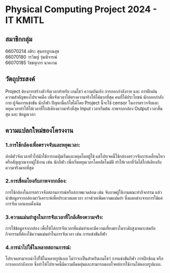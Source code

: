 # Physical Computing Project 2024 - IT KMITL
## สมาชิกกลุ่ม
66070214 อชิระ สุนทรบูรณสุข
<br> 66070180 วรวิชญ์ จุ่นพิจารณ์
<br> 66070185 วิชชญากร นาคงาม

## วัตถุประสงค์
Project ต้องการสร้างตัวจับเวลาสำหรับ เกมโชว์ ความบันเทิง การออกกำลังกาย และ การฝึกฝน ความสำคัญของโปรเจคคือ เพื่อจับเวลาให้ตรงความจริงให้ได้มากที่สุด คนที่ได้ประโยชน์ นักออกกำลังกาย ผู้จัดการแข่งขัน นักกีฬา ปัญหานี้แก้ไขได้โดย Project นี้จะใช้ censor ในการตรวจจับและหยุดเวลาทำให้ได้เวลาที่ใกล้เคียงความจริงที่สุด Input เวลาเริ่มต้น ภาพจากกล้อง Output เวลาสิ้นสุด และ ข้อมูลเวลา

## ความแปลกใหม่ของโครงงาน
### 1.การใช้กล้องเพื่อตรวจจับและหยุดเวลา: <br>
ปกติตัวจับเวลาทั่วไปมักใช้การกดปุ่มเริ่มและหยุดโดยผู้ใช้ แต่โปรเจคนี้ใช้กล้องตรวจจับการเคลื่อนไหวหรือสัญญาณจากผู้ใช้งาน เช่น นักกีฬา เพื่อเริ่มหยุดเวลาโดยอัตโนมัติ ทำให้เวลาที่วัดได้ใกล้เคียงกับความจริงมากที่สุด

### 2.การเชื่อมโยงกับภาพจากกล้อง: <br>
การใช้กล้องในการตรวจจับสถานการณ์หรือสภาพแวดล้อม เช่น จับภาพผู้ใช้งานขณะทำกิจกรรม แล้วนำข้อมูลจากกล้องมาวิเคราะห์เพื่อประมวลผลเวลา อาจช่วยเพิ่มความแม่นยำ ซึ่งแตกต่างจากการใช้แค่การจับเวลาแบบดั้งเดิม

### 3.ความแม่นยำสูงในการจับเวลาที่ใกล้เคียงความจริง: <br>
การใช้ข้อมูลจากกล้อง เพื่อให้ได้การจับเวลาที่แม่นยำและมีความเที่ยงตรงในระดับสูงเหมาะสมกับกิจกรรมที่ต้องใช้ความแม่นยำในการจับเวลา เช่น การแข่งขันกีฬา

### 4.การนำไปใช้ในหลายสถานการณ์: <br>
โปรเจคสามารถนำไปใช้ในหลายรูปแบบ ไม่ว่าจะเป็นสำหรับเกมโชว์ การแข่งขันกีฬา การฝึกซ้อม หรือการออกกำลังกาย ซึ่งทำให้โปรเจคนี้มีความยืดหยุ่นและสามารถตอบโจทย์การใช้งานได้หลายรูปแบบ.
